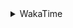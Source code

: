 <details>
 <summary>WakaTime</summary>

<!--START_SECTION:waka-->
![Profile Views](http://img.shields.io/badge/Profile%20Views-10-blue)

**🐱 My Github Data** 

> 🏆 387 Contributions in the Year 2021
 > 
> 📦 249.1 kB Used in Github's Storage 
 > 
> 🚫 Not Opted to Hire
 > 
> 📜 46 Public Repositories 
 > 
> 🔑 1 Private Repository 
 > 
**I'm a Night 🦉** 

```text
🌞 Morning    42 commits     ███░░░░░░░░░░░░░░░░░░░░░░   13.21% 
🌆 Daytime    114 commits    █████████░░░░░░░░░░░░░░░░   35.85% 
🌃 Evening    129 commits    ██████████░░░░░░░░░░░░░░░   40.57% 
🌙 Night      33 commits     ██░░░░░░░░░░░░░░░░░░░░░░░   10.38%

```
📅 **I'm Most Productive on Monday** 

```text
Monday       55 commits     ████░░░░░░░░░░░░░░░░░░░░░   17.3% 
Tuesday      49 commits     ███░░░░░░░░░░░░░░░░░░░░░░   15.41% 
Wednesday    43 commits     ███░░░░░░░░░░░░░░░░░░░░░░   13.52% 
Thursday     53 commits     ████░░░░░░░░░░░░░░░░░░░░░   16.67% 
Friday       49 commits     ███░░░░░░░░░░░░░░░░░░░░░░   15.41% 
Saturday     34 commits     ██░░░░░░░░░░░░░░░░░░░░░░░   10.69% 
Sunday       35 commits     ██░░░░░░░░░░░░░░░░░░░░░░░   11.01%

```


📊 **This Week I Spent My Time On** 

```text
⌚︎ Time Zone: Asia/Shanghai

💬 Programming Languages: 
Go                       34 hrs 57 mins      ███████████████████░░░░░░   78.28% 
JavaScript               1 hr 51 mins        █░░░░░░░░░░░░░░░░░░░░░░░░   4.17% 
Batchfile                1 hr 39 mins        █░░░░░░░░░░░░░░░░░░░░░░░░   3.71% 
Markdown                 54 mins             ░░░░░░░░░░░░░░░░░░░░░░░░░   2.05% 
ca65 assembler           53 mins             ░░░░░░░░░░░░░░░░░░░░░░░░░   1.99%

🔥 Editors: 
VS Code                  44 hrs 19 mins      ████████████████████████░   99.25% 
IntelliJ                 20 mins             ░░░░░░░░░░░░░░░░░░░░░░░░░   0.75%

🐱‍💻 Projects: 
matcloud                 23 hrs 11 mins      █████████████░░░░░░░░░░░░   51.93% 
study                    5 hrs 46 mins       ███░░░░░░░░░░░░░░░░░░░░░░   12.93% 
actions-starcharts       4 hrs 29 mins       ██░░░░░░░░░░░░░░░░░░░░░░░   10.06% 
leetcode                 3 hrs 2 mins        █░░░░░░░░░░░░░░░░░░░░░░░░   6.8% 
gin-realworld            2 hrs 39 mins       █░░░░░░░░░░░░░░░░░░░░░░░░   5.96%

💻 Operating System: 
Windows                  35 hrs 21 mins      ███████████████████░░░░░░   79.16% 
Linux                    9 hrs 18 mins       █████░░░░░░░░░░░░░░░░░░░░   20.84%

```

**I Mostly Code in Go** 

```text
Go                       15 repos            ███████████░░░░░░░░░░░░░░   44.12% 
Java                     9 repos             ██████░░░░░░░░░░░░░░░░░░░   26.47% 
Python                   2 repos             █░░░░░░░░░░░░░░░░░░░░░░░░   5.88% 
Vue                      2 repos             █░░░░░░░░░░░░░░░░░░░░░░░░   5.88% 
HTML                     2 repos             █░░░░░░░░░░░░░░░░░░░░░░░░   5.88%

```


**Timeline**

![Chart not found](https://raw.githubusercontent.com/MaoLongLong/MaoLongLong/main/charts/bar_graph.png) 


 Last Updated on 08/09/2021
<!--END_SECTION:waka-->

</details>
